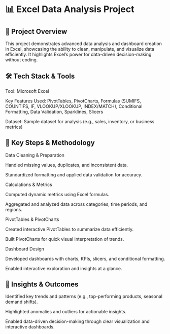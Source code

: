 # 📊 Excel Data Analysis Project
## 📌 Project Overview

This project demonstrates advanced data analysis and dashboard creation in Excel, showcasing the ability to clean, manipulate, and visualize data efficiently. It highlights Excel’s power for data-driven decision-making without coding.

## 🛠️ Tech Stack & Tools

Tool: Microsoft Excel

Key Features Used: PivotTables, PivotCharts, Formulas (SUMIFS, COUNTIFS, IF, VLOOKUP/XLOOKUP, INDEX/MATCH), Conditional Formatting, Data Validation, Sparklines, Slicers

Dataset: Sample dataset for analysis (e.g., sales, inventory, or business metrics)

## 🔹 Key Steps & Methodology

Data Cleaning & Preparation

Handled missing values, duplicates, and inconsistent data.

Standardized formatting and applied data validation for accuracy.

Calculations & Metrics

Computed dynamic metrics using Excel formulas.

Aggregated and analyzed data across categories, time periods, and regions.

PivotTables & PivotCharts

Created interactive PivotTables to summarize data efficiently.

Built PivotCharts for quick visual interpretation of trends.

Dashboard Design

Developed dashboards with charts, KPIs, slicers, and conditional formatting.

Enabled interactive exploration and insights at a glance.

## 🚀 Insights & Outcomes

Identified key trends and patterns (e.g., top-performing products, seasonal demand shifts).

Highlighted anomalies and outliers for actionable insights.

Enabled data-driven decision-making through clear visualization and interactive dashboards.
